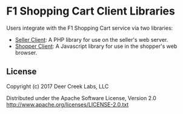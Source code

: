 # F1 Shopping Cart Client Libraries

Users integrate with the F1 Shopping Cart service via two libraries:
* [Seller Client](seller.md/#f1-seller-client): A PHP library for use on the
seller's web server.
* [Shopper Client](shopper.md/#f1-shopper-client): A Javascript library for
use in the shopper's web browser.


## License

Copyright (c) 2017 Deer Creek Labs, LLC

Distributed under the Apache Software License, Version 2.0
http://www.apache.org/licenses/LICENSE-2.0.txt
